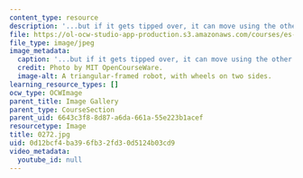 ```yaml
---
content_type: resource
description: '...but if it gets tipped over, it can move using the other set.'
file: https://ol-ocw-studio-app-production.s3.amazonaws.com/courses/es-293-lego-robotics-spring-2007/0d12bcf4ba396fb32fd30d5124b03cd9_0272.jpg
file_type: image/jpeg
image_metadata:
  caption: '...but if it gets tipped over, it can move using the other set.'
  credit: Photo by MIT OpenCourseWare.
  image-alt: A triangular-framed robot, with wheels on two sides.
learning_resource_types: []
ocw_type: OCWImage
parent_title: Image Gallery
parent_type: CourseSection
parent_uid: 6643c3f8-8d87-a6da-661a-55e223b1acef
resourcetype: Image
title: 0272.jpg
uid: 0d12bcf4-ba39-6fb3-2fd3-0d5124b03cd9
video_metadata:
  youtube_id: null
---
```

